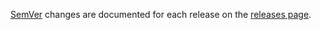 [SemVer](https://semver.org/) changes are documented for each release on the [releases page](https://gitlab.com/Mordil/swift-redi-stack/-/releases).

